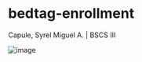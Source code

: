 # bedtag-enrollment

Capule, Syrel Miguel A. | BSCS III

![image](https://github.com/miguelcapule/bedtag-enrollment/assets/92988736/c66bd4dc-264e-42e8-90a9-faad1585de7f)
